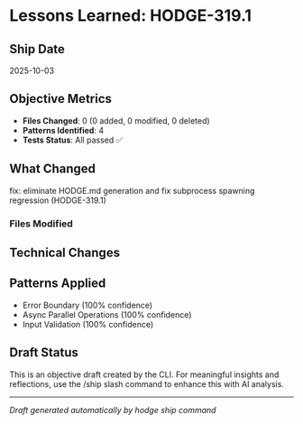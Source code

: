 # Lessons Learned: HODGE-319.1

## Ship Date
2025-10-03

## Objective Metrics
- **Files Changed**: 0 (0 added, 0 modified, 0 deleted)
- **Patterns Identified**: 4
- **Tests Status**: All passed ✅

## What Changed
fix: eliminate HODGE.md generation and fix subprocess spawning regression (HODGE-319.1)

### Files Modified



## Technical Changes


## Patterns Applied
- Error Boundary (100% confidence)
- Async Parallel Operations (100% confidence)
- Input Validation (100% confidence)

## Draft Status
This is an objective draft created by the CLI. For meaningful insights and reflections, use the /ship slash command to enhance this with AI analysis.

---
*Draft generated automatically by hodge ship command*